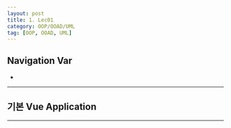 ```yaml
---
layout: post
title: 1. Lec01
category: OOP/OOAD/UML
tag: [OOP, OOAD, UML]
---
```


## Navigation Var

- **[]()**

---

## 기본 Vue Application

---
